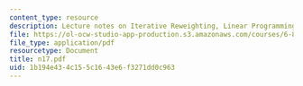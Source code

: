 ```yaml
---
content_type: resource
description: Lecture notes on Iterative Reweighting, Linear Programming and DNF Counting
file: https://ol-ocw-studio-app-production.s3.amazonaws.com/courses/6-856j-randomized-algorithms-fall-2002/1b194e434c155c1643e6f3271dd0c963_n17.pdf
file_type: application/pdf
resourcetype: Document
title: n17.pdf
uid: 1b194e43-4c15-5c16-43e6-f3271dd0c963
---
```

